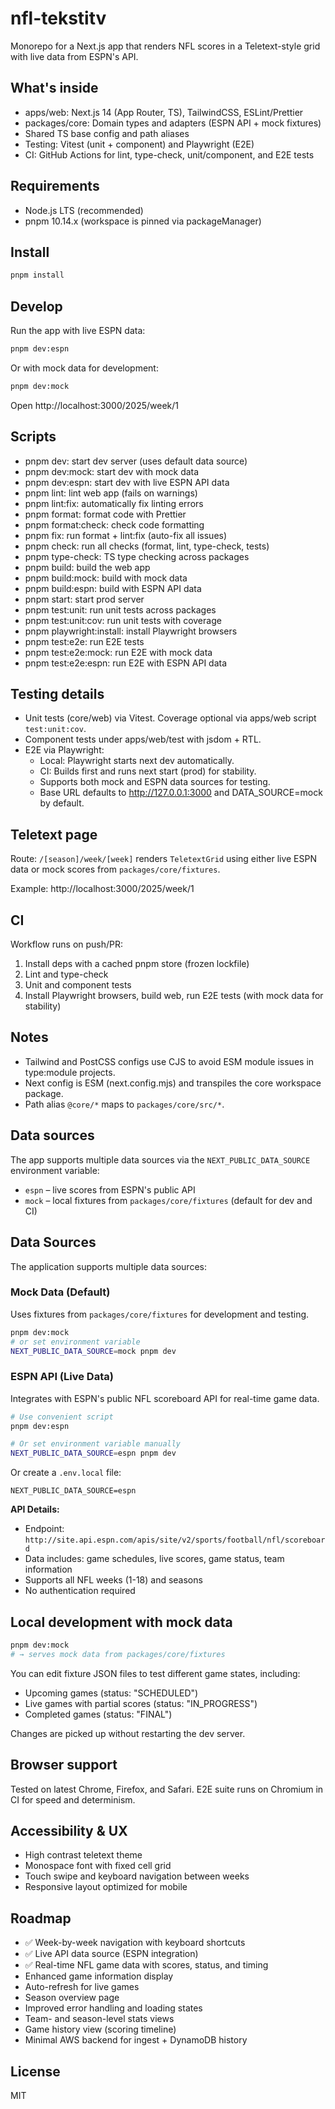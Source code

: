 # nfl-tekstitv

Monorepo for a Next.js app that renders NFL scores in a Teletext-style grid with live data from ESPN's API.

## What's inside

- apps/web: Next.js 14 (App Router, TS), TailwindCSS, ESLint/Prettier
- packages/core: Domain types and adapters (ESPN API + mock fixtures)
- Shared TS base config and path aliases
- Testing: Vitest (unit + component) and Playwright (E2E)
- CI: GitHub Actions for lint, type-check, unit/component, and E2E tests

## Requirements

- Node.js LTS (recommended)
- pnpm 10.14.x (workspace is pinned via packageManager)

## Install

```bash
pnpm install
```

## Develop

Run the app with live ESPN data:

```bash
pnpm dev:espn
```

Or with mock data for development:

```bash
pnpm dev:mock
```

Open http://localhost:3000/2025/week/1

## Scripts

- pnpm dev: start dev server (uses default data source)
- pnpm dev:mock: start dev with mock data
- pnpm dev:espn: start dev with live ESPN API data
- pnpm lint: lint web app (fails on warnings)
- pnpm lint:fix: automatically fix linting errors
- pnpm format: format code with Prettier
- pnpm format:check: check code formatting
- pnpm fix: run format + lint:fix (auto-fix all issues)
- pnpm check: run all checks (format, lint, type-check, tests)
- pnpm type-check: TS type checking across packages
- pnpm build: build the web app
- pnpm build:mock: build with mock data
- pnpm build:espn: build with ESPN API data
- pnpm start: start prod server
- pnpm test:unit: run unit tests across packages
- pnpm test:unit:cov: run unit tests with coverage
- pnpm playwright:install: install Playwright browsers
- pnpm test:e2e: run E2E tests
- pnpm test:e2e:mock: run E2E with mock data
- pnpm test:e2e:espn: run E2E with ESPN API data

## Testing details

- Unit tests (core/web) via Vitest. Coverage optional via apps/web script `test:unit:cov`.
- Component tests under apps/web/test with jsdom + RTL.
- E2E via Playwright:
  - Local: Playwright starts next dev automatically.
  - CI: Builds first and runs next start (prod) for stability.
  - Supports both mock and ESPN data sources for testing.
  - Base URL defaults to http://127.0.0.1:3000 and DATA_SOURCE=mock by default.

## Teletext page

Route: `/[season]/week/[week]` renders `TeletextGrid` using either live ESPN data or mock scores from `packages/core/fixtures`.

Example: http://localhost:3000/2025/week/1

## CI

Workflow runs on push/PR:

1. Install deps with a cached pnpm store (frozen lockfile)
2. Lint and type-check
3. Unit and component tests
4. Install Playwright browsers, build web, run E2E tests (with mock data for stability)

## Notes

- Tailwind and PostCSS configs use CJS to avoid ESM module issues in type:module projects.
- Next config is ESM (next.config.mjs) and transpiles the core workspace package.
- Path alias `@core/*` maps to `packages/core/src/*`.

## Data sources

The app supports multiple data sources via the `NEXT_PUBLIC_DATA_SOURCE` environment variable:

- `espn` – live scores from ESPN's public API
- `mock` – local fixtures from `packages/core/fixtures` (default for dev and CI)

## Data Sources

The application supports multiple data sources:

### Mock Data (Default)

Uses fixtures from `packages/core/fixtures` for development and testing.

```bash
pnpm dev:mock
# or set environment variable
NEXT_PUBLIC_DATA_SOURCE=mock pnpm dev
```

### ESPN API (Live Data)

Integrates with ESPN's public NFL scoreboard API for real-time game data.

```bash
# Use convenient script
pnpm dev:espn

# Or set environment variable manually
NEXT_PUBLIC_DATA_SOURCE=espn pnpm dev
```

Or create a `.env.local` file:

```
NEXT_PUBLIC_DATA_SOURCE=espn
```

**API Details:**

- Endpoint: `http://site.api.espn.com/apis/site/v2/sports/football/nfl/scoreboard`
- Data includes: game schedules, live scores, game status, team information
- Supports all NFL weeks (1-18) and seasons
- No authentication required

## Local development with mock data

```bash
pnpm dev:mock
# → serves mock data from packages/core/fixtures
```

You can edit fixture JSON files to test different game states, including:

- Upcoming games (status: "SCHEDULED")
- Live games with partial scores (status: "IN_PROGRESS")
- Completed games (status: "FINAL")

Changes are picked up without restarting the dev server.

## Browser support

Tested on latest Chrome, Firefox, and Safari.
E2E suite runs on Chromium in CI for speed and determinism.

## Accessibility & UX

- High contrast teletext theme
- Monospace font with fixed cell grid
- Touch swipe and keyboard navigation between weeks
- Responsive layout optimized for mobile

## Roadmap

- ✅ Week-by-week navigation with keyboard shortcuts
- ✅ Live API data source (ESPN integration)
- ✅ Real-time NFL game data with scores, status, and timing
- Enhanced game information display
- Auto-refresh for live games
- Season overview page
- Improved error handling and loading states
- Team- and season-level stats views
- Game history view (scoring timeline)
- Minimal AWS backend for ingest + DynamoDB history

## License

MIT
